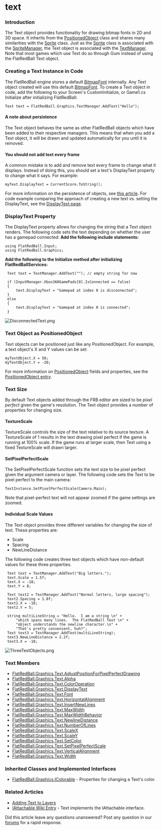 # text

### Introduction

The Text object provides functionality for drawing bitmap fonts in 2D and 3D space. It inherits from the [PositionedObject](../../../../../frb/docs/index.php) class and shares many similarities with the [Sprite](../../../../../frb/docs/index.php) class. Just as the [Sprite](../../../../../frb/docs/index.php) class is associated with the [SpriteManager](../../../../../frb/docs/index.php), the Text object is associated with the [TextManager](../../../../../frb/docs/index.php). Note that most games which use Text do so through Gum instead of using the FlatRedBall Text object.

### Creating a Text Instance in Code

The FlatRedBall engine stores a default [BitmapFont](../../../../../frb/docs/index.php) internally. Any Text object created will use this default [BitmapFont](../../../../../frb/docs/index.php). To create a Text object in code, add the following to your Screen's CustomInitialize, or Game1.cs Initialize after initializing FlatRedBall:

```lang:c#
Text text = FlatRedBall.Graphics.TextManager.AddText("Hello");
```

#### A note about persistence

The Text object behaves the same as other FlatRedBall objects which have been added to their respective managers. This means that when you add a Text object, it will be drawn and updated automatically for you until it is removed.

#### You **should not add text every frame**

A common mistake is to add and remove text every frame to change what it displays. Instead of doing this, you should set a text's DisplayText property to change what it says. For example:

```
myText.DisplayText = CurrentScore.ToString();
```

For more information on the persistence of objects, see [this article](../../../../../frb/docs/index.php#A\_note\_about\_persistence). For code example comparing the approach of creating a new text vs. setting the DisplayText, see the [DisplayText page](../../../../../frb/docs/index.php).

### DisplayText Property

The DisplayText property allows for changing the string that a Text object renders. The following code sets the text depending on whether the user has a gamepad connected: **Add the following include statements:**

```
using FlatRedBall.Input;
using FlatRedBall.Graphics;
```

**Add the following to the Initialize method after initializing FlatRedBallServices:**

```
 Text text = TextManager.AddText(""); // empty string for now

 if (InputManager.Xbox360GamePads[0].IsConnected == false)
 {
     text.DisplayText = "Gamepad at index 0 is disconnected";
 }
 else
 {
     text.DisplayText = "Gamepad at index 0 is connected";
 }
```

![DisconnectedText.png](../../../../../media/migrated\_media-DisconnectedText.png)

### Text Object as PositionedObject

Text objects can be positioned just like any PositionedObject. For example, a text object's X and Y values can be set:

```lang:c#
myTextObject.X = 50;
myTextObject.Y = -20;
```

For more information on [PositionedObject](../../positionedobject.md) fields and properties, see the [PositionedObject entry](../../positionedobject.md).

### Text Size

By default Text objects added through the FRB editor are sized to be _pixel perfect_ given the game's resolution. The Text object provides a number of properties for changing size.

#### TextureScale

TextureScale controls the size of the text relative to its source texture. A TextureScale of 1 results in the text drawing pixel perfect if the game is running at 100% scale. If the game runs at larger scale, then Text using a fixed TextureScale will drawn larger.

#### SetPixelPerfectScale

The SetPixelPerfectScale function sets the text size to be pixel perfect given the argument camera or layer. The following code sets the Text to be pixel perfect to the main camera:

```
TextInstance.SetPixelPerfectScale(Camera.Main);
```

Note that pixel-perfect text will not appear zoomed if the game settings are zoomed. &#x20;

#### Individual Scale Values

The Text object provides three different variables for changing the size of text. These properties are:

* Scale
* Spacing
* NewLineDistance

The following code creates three text objects which have non-default values for these three properties.

```
 Text text = TextManager.AddText("Big letters.");
 text.Scale = 1.5f;
 text.X = -18;
 text.Y = 8;

 Text text2 = TextManager.AddText("Normal letters, large spacing");
 text2.Spacing = 1.8f;
 text2.X = -18;
 text2.Y = 5;

 string multiLineString = "Hello.  I am a string \n" +
     "which spans many lines.  The FlatRedBall Text \n" +
     "object understands the newline character.\n" +
     "That's pretty convenient, huh?";
 Text text3 = TextManager.AddText(multiLineString);
 text3.NewLineDistance = 2.2f;
 text3.X = -18;
```

![ThreeTextObjects.png](../../../../../media/migrated\_media-ThreeTextObjects.png)

### Text Members

* [FlatRedBall.Graphics.Text.AdjustPositionForPixelPerfectDrawing](../../../../../frb/docs/index.php)
* [FlatRedBall.Graphics.Text.Alpha](../../../../../frb/docs/index.php)
* [FlatRedBall.Graphics.Text.ColorOperation](../../../../../frb/docs/index.php)
* [FlatRedBall.Graphics.Text.DisplayText](../../../../../frb/docs/index.php)
* [FlatRedBall.Graphics.Text.Font](../../../../../frb/docs/index.php)
* [FlatRedBall.Graphics.Text.HorizontalAlignment](../../../../../frb/docs/index.php)
* [FlatRedBall.Graphics.Text.InsertNewLines](../../../../../frb/docs/index.php)
* [FlatRedBall.Graphics.Text.MaxWidth](../../../../../frb/docs/index.php)
* [FlatRedBall.Graphics.Text.MaxWidthBehavior](../../../../../frb/docs/index.php)
* [FlatRedBall.Graphics.Text.NewlineDistance](../../../../../frb/docs/index.php)
* [FlatRedBall.Graphics.Text.NumberOfLines](../../../../../frb/docs/index.php)
* [FlatRedBall.Graphics.Text.ScaleX](../../../../../frb/docs/index.php)
* [FlatRedBall.Graphics.Text.ScaleY](../../../../../frb/docs/index.php)
* [FlatRedBall.Graphics.Text.SetColor](../../../../../frb/docs/index.php)
* [FlatRedBall.Graphics.Text.SetPixelPerfectScale](../../../../../frb/docs/index.php)
* [FlatRedBall.Graphics.Text.VerticalAlignment](../../../../../frb/docs/index.php)
* [FlatRedBall.Graphics.Text.Width](../../../../../frb/docs/index.php)

### Inherited Classes and Implemented Interfaces

* [FlatRedBall.Graphics.IColorable](../../../../../frb/docs/index.php) - Properties for changing a Text's color.

### Related Articles

* [Adding Text to Layers](../../../../../frb/docs/index.php#Adding\_Text\_to\_Layers)
* [IAttachable Wiki Entry](../../../../../frb/docs/index.php) - Text implements the IAttachable interface.

Did this article leave any questions unanswered? Post any question in our [forums](../../../../../frb/forum.md) for a rapid response.
